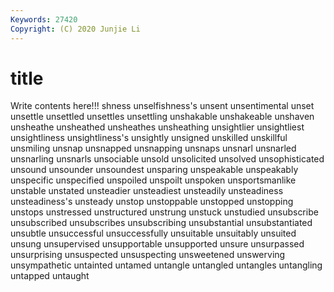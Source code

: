 ```yaml
---
Keywords: 27420
Copyright: (C) 2020 Junjie Li
---
```


# title

Write contents here!!!
shness 
unselfishness's 
unsent 
unsentimental 
unset 
unsettle 
unsettled 
unsettles 
unsettling
unshakable 
unshakeable 
unshaven 
unsheathe 
unsheathed 
unsheathes 
unsheathing 
unsightlier 
unsightliest 
unsightliness
unsightliness's 
unsightly 
unsigned 
unskilled 
unskillful 
unsmiling 
unsnap 
unsnapped 
unsnapping 
unsnaps
unsnarl 
unsnarled 
unsnarling 
unsnarls 
unsociable 
unsold 
unsolicited 
unsolved 
unsophisticated 
unsound
unsounder 
unsoundest 
unsparing 
unspeakable 
unspeakably 
unspecific 
unspecified 
unspoiled 
unspoilt 
unspoken
unsportsmanlike 
unstable 
unstated 
unsteadier 
unsteadiest 
unsteadily 
unsteadiness 
unsteadiness's 
unsteady 
unstop
unstoppable 
unstopped 
unstopping 
unstops 
unstressed 
unstructured 
unstrung 
unstuck 
unstudied 
unsubscribe
unsubscribed 
unsubscribes 
unsubscribing 
unsubstantial 
unsubstantiated 
unsubtle 
unsuccessful 
unsuccessfully 
unsuitable 
unsuitably
unsuited 
unsung 
unsupervised 
unsupportable 
unsupported 
unsure 
unsurpassed 
unsurprising 
unsuspected 
unsuspecting
unsweetened 
unswerving 
unsympathetic 
untainted 
untamed 
untangle 
untangled 
untangles 
untangling 
untapped
untaught 
